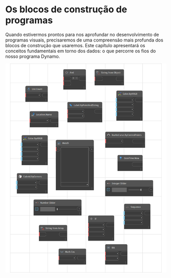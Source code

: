 # Os blocos de construção de programas

Quando estivermos prontos para nos aprofundar no desenvolvimento de programas visuais, precisaremos de uma compreensão mais profunda dos blocos de construção que usaremos. Este capítulo apresentará os conceitos fundamentais em torno dos dados: o que percorre os fios do nosso programa Dynamo.

![](<../images/5-3/building blocks of program.png>)

